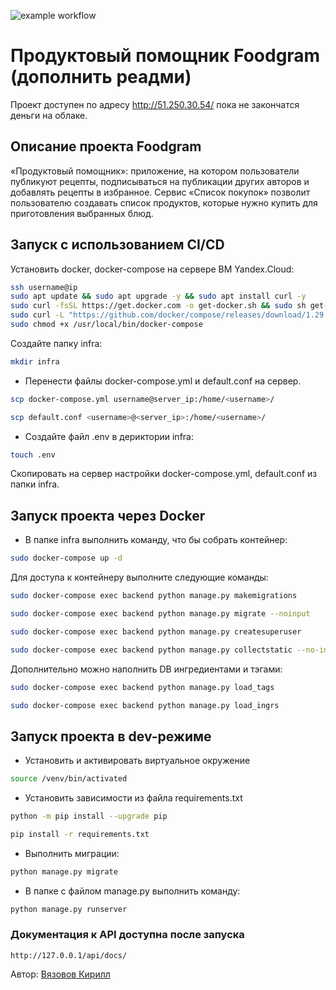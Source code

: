 ![example workflow](https://github.com/kirviza/foodgram-project-react/actions/workflows/foodgram_workflow.yml/badge.svg)

# Продуктовый помощник Foodgram (дополнить реадми)

Проект доступен по адресу http://51.250.30.54/ пока не закончатся деньги на облаке.

## Описание проекта Foodgram
«Продуктовый помощник»: приложение, на котором пользователи публикуют рецепты, подписываться на публикации других авторов и добавлять рецепты в избранное. Сервис «Список покупок» позволит пользователю создавать список продуктов, которые нужно купить для приготовления выбранных блюд.

## Запуск с использованием CI/CD

Установить docker, docker-compose на сервере ВМ Yandex.Cloud:
```bash
ssh username@ip
sudo apt update && sudo apt upgrade -y && sudo apt install curl -y
sudo curl -fsSL https://get.docker.com -o get-docker.sh && sudo sh get-docker.sh && sudo rm get-docker.sh
sudo curl -L "https://github.com/docker/compose/releases/download/1.29.2/docker-compose-$(uname -s)-$(uname -m)" -o /usr/local/bin/docker-compose
sudo chmod +x /usr/local/bin/docker-compose
```
Создайте папку infra:
```bash
mkdir infra
```
- Перенести файлы docker-compose.yml и default.conf на сервер.

```bash
scp docker-compose.yml username@server_ip:/home/<username>/
```
```bash
scp default.conf <username>@<server_ip>:/home/<username>/
```
- Создайте файл .env в дериктории infra:

```bash
touch .env
```

Скопировать на сервер настройки docker-compose.yml, default.conf из папки infra.

## Запуск проекта через Docker
- В папке infra выполнить команду, что бы собрать контейнер:
```bash
sudo docker-compose up -d
```

Для доступа к контейнеру выполните следующие команды:

```bash
sudo docker-compose exec backend python manage.py makemigrations
```
```bash
sudo docker-compose exec backend python manage.py migrate --noinput
```
```bash
sudo docker-compose exec backend python manage.py createsuperuser
```
```bash
sudo docker-compose exec backend python manage.py collectstatic --no-input
```

Дополнительно можно наполнить DB ингредиентами и тэгами:

```bash
sudo docker-compose exec backend python manage.py load_tags
```
```bash
sudo docker-compose exec backend python manage.py load_ingrs
```

## Запуск проекта в dev-режиме

- Установить и активировать виртуальное окружение

```bash
source /venv/bin/activated
```

- Установить зависимости из файла requirements.txt

```bash
python -m pip install --upgrade pip
```
```bash
pip install -r requirements.txt
```

- Выполнить миграции:

```bash
python manage.py migrate
```

- В папке с файлом manage.py выполнить команду:
```bash
python manage.py runserver
```

### Документация к API доступна после запуска
```url
http://127.0.0.1/api/docs/
```

Автор: [Вязовов Кирилл](https://github.com/kirviza)
